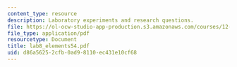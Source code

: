 ```yaml
---
content_type: resource
description: Laboratory experiments and research questions.
file: https://ol-ocw-studio-app-production.s3.amazonaws.com/courses/12-108-structure-of-earth-materials-fall-2004/d86a56252cfb0ad98110ec431e10cf68_lab8_elements54.pdf
file_type: application/pdf
resourcetype: Document
title: lab8_elements54.pdf
uid: d86a5625-2cfb-0ad9-8110-ec431e10cf68
---
```


